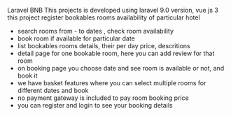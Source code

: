 Laravel BNB 
This projects is developed using laravel 9.0 version, vue js 3
this project register bookables rooms availability of particular hotel
- search rooms from - to dates , check room availability 
- book room if available for particular date
- list bookables rooms details, their per day price, descritions
- detail page for one bookable room, here you can add review for that room
- on booking page you choose date and see room is available or not, and book it
- we have basket features where you can select multiple rooms for different dates and book
- no payment gateway is included to pay room booking price
- you can register and login to see your booking details